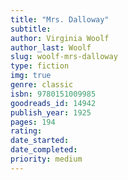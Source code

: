 ```yaml
---
title: "Mrs. Dalloway"
subtitle: 
author: Virginia Woolf
author_last: Woolf 
slug: woolf-mrs-dalloway
type: fiction
img: true
genre: classic
isbn: 9780151009985
goodreads_id: 14942
publish_year: 1925
pages: 194
rating: 
date_started:
date_completed:
priority: medium
---
```

